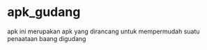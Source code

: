 # apk_gudang
 apk ini merupakan apk yang dirancang untuk mempermudah suatu penaataan baang digudang
